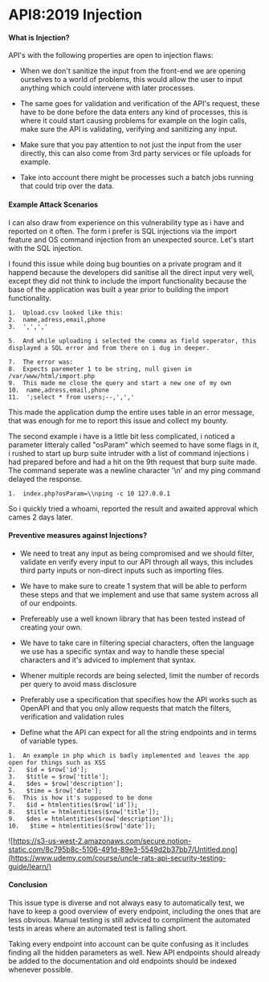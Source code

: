 # API8:2019 Injection

#### **What is Injection?**

API's with the following properties are open to injection flaws:

-   When we don't sanitize the input from the front-end we are opening ourselves to a world of problems, this would allow the user to input anything which could intervene with later processes.
    
-   The same goes for validation and verification of the API's request, these have to be done before the data enters any kind of processes, this is where it could start causing problems for example on the login calls, make sure the API is validating, verifying and sanitizing any input.
    
-   Make sure that you pay attention to not just the input from the user directly, this can also come from 3rd party services or file uploads for example.
    
-   Take into account there might be processes such a batch jobs running that could trip over the data.
    

#### **Example Attack Scenarios**

I can also draw from experience on this vulnerability type as i have and reported on it often. The form i prefer is SQL injections via the import feature and OS command injection from an unexpected source. Let's start with the SQL injection.

I found this issue while doing bug bounties on a private program and it happend because the developers did sanitise all the direct input very well, except they did not think to include the import functionality because the base of the application was built a year prior to building the import functionality.
```
1.  Upload.csv looked like this: 
2.  name,adress,email,phone
3.  ',',','

5.  And while uploading i selected the comma as field seperator, this displayed a SQL error and from there on i dug in deeper.

7.  The error was:
8.  Expects paremeter 1 to be string, null given in /var/www/html/import.php
9.  This made me close the query and start a new one of my own
10.  name,adress,email,phone
11.  ';select * from users;--,',','
```
This made the application dump the entire uses table in an error message, that was enough for me to report this issue and collect my bounty.

The second example i have is a little bit less complicated, i noticed a parameter litteraly called "osParam" which seemed to have some flags in it, i rushed to start up burp suite intruder with a list of command injections i had prepared before and had a hit on the 9th request that burp suite made. The command seperate was a newline character '\n' and my ping command delayed the response.
```
1.  index.php?osParam=\\nping -c 10 127.0.0.1 
```
So i quickly tried a whoami, reported the result and awaited approval which cames 2 days later.

#### **Preventive measures against Injections?**

-   We need to treat any input as being compromised and we should filter, validate en verify every input to our API through all ways, this includes third party inputs or non-direct inputs such as importing files.
    
-   We have to make sure to create 1 system that will be able to perform these steps and that we implement and use that same system across all of our endpoints.
    
-   Prefereably use a well known library that has been tested instead of creating your own.
    
-   We have to take care in filtering special characters, often the language we use has a specific syntax and way to handle these special characters and it's adviced to implement that syntax.
    
-   Whener multiple records are being selected, limit the number of records per query to avoid mass disclosure
    
-   Preferably use a specification that specifies how the API works such as OpenAPI and that you only allow requests that match the filters, verification and validation rules
    
-   Define what the API can expect for all the string endpoints and in terms of variable types.
    
```
1.  An example in php which is badly implemented and leaves the app open for things such as XSS 
2.   $id = $row['id'];
3.   $title = $row['title'];
4.   $des = $row['description'];
5.   $time = $row['date'];
6.  This is how it's supposed to be done
7.   $id = htmlentities($row['id']);
8.   $title = htmlentities($row['title']);
9.   $des = htmlentities($row['description']);
10.   $time = htmlentities($row['date']);
```
![https://s3-us-west-2.amazonaws.com/secure.notion-static.com/8c795b8c-5106-491d-89e3-5549d2b37bb7/Untitled.png](https://www.udemy.com/course/uncle-rats-api-security-testing-guide/learn/)

#### **Conclusion**

This issue type is diverse and not always easy to automatically test, we have to keep a good overview of every endpoint, including the ones that are less obvious. Manual testing is still adviced to compliment the automated tests in areas where an automated test is falling short.

Taking every endpoint into account can be quite confusing as it includes finding all the hidden parameters as well. New API endpoints should already be added to the documentation and old endpoints should be indexed whenever possible.
